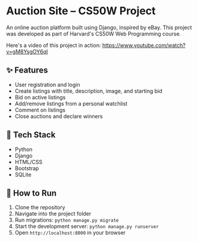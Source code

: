 # Auction Site – CS50W Project

An online auction platform built using Django, inspired by eBay. This project was developed as part of Harvard's CS50W Web Programming course.

Here's a video of this project in action: https://www.youtube.com/watch?v=gM8YsgOY6qI

## ✨ Features

- User registration and login
- Create listings with title, description, image, and starting bid
- Bid on active listings
- Add/remove listings from a personal watchlist
- Comment on listings
- Close auctions and declare winners

## 🔧 Tech Stack

- Python
- Django
- HTML/CSS
- Bootstrap
- SQLite

## 🚀 How to Run

1. Clone the repository
2. Navigate into the project folder
3. Run migrations: `python manage.py migrate`
4. Start the development server: `python manage.py runserver`
5. Open `http://localhost:8000` in your browser
